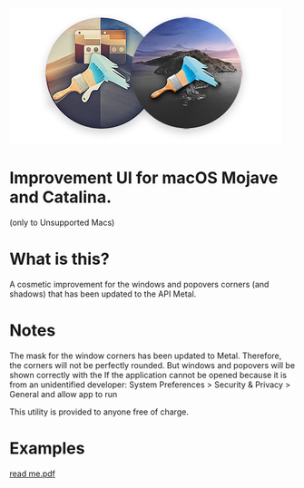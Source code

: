 ![ImprovementUI](banner.png)

# Improvement UI for macOS Mojave and Catalina.
(only to Unsupported Macs)


# What is this?

A cosmetic improvement for the windows and popovers corners (and shadows) that has been updated to the API Metal.  

# Notes

The mask for the window corners has been updated to Metal. Therefore, the corners will not be perfectly rounded. But windows and popovers will be shown correctly with the
If the application cannot be opened because it is from an unidentified developer:
System Preferences > Security & Privacy > General and allow app to run


This utility is provided to anyone free of charge.

# Examples
[read me.pdf](https://github.com/fabioiop/ImprovementUI/blob/master/read%20me.pdf)
